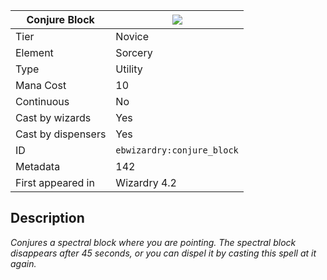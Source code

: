 | Conjure Block |![](https://github.com/Electroblob77/Wizardry/blob/1.12.2/src/main/resources/assets/ebwizardry/textures/spells/ebwizardry:conjure_block.png)|
|---|---|
| Tier | Novice |
| Element | Sorcery |
| Type | Utility |
| Mana Cost | 10 |
| Continuous | No |
| Cast by wizards | Yes |
| Cast by dispensers | Yes |
| ID | `ebwizardry:conjure_block` |
| Metadata | 142 |
| First appeared in | Wizardry 4.2 |
## Description
_Conjures a spectral block where you are pointing. The spectral block disappears after 45 seconds, or you can dispel it by casting this spell at it again._